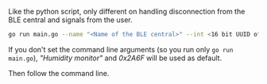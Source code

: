 Like the python script, only different on handling disconnection from the BLE central and signals from the user.

```bash
go run main.go --name "<Name of the BLE central>" --int <16 bit UUID of the characteristic>
```

If you don't set the command line arguments (so you run only `go run main.go`), _"Humidity monitor"_ and _0x2A6F_ will be used as default.

Then follow the command line.
